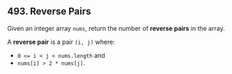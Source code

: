 ## 493. Reverse Pairs

Given an integer array <code>nums</code>, return the number of <b>reverse pairs</b> in the array.

A <b>reverse pair</b> is a pair <code>(i, j)</code> where:

<ul>
<li><code>0 <= i < j < nums.length</code> and</li>
<li><code>nums[i] > 2 * nums[j]</code>.</li>
</ul>